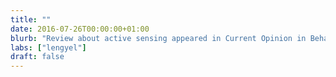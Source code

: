 ```yaml
---
title: ""
date: 2016-07-26T00:00:00+01:00
blurb: "Review about active sensing appeared in Current Opinion in Behavioral Sciences"
labs: ["lengyel"]
draft: false
---
```

